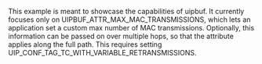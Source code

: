 This example is meant to showcase the capabilities of uipbuf. It currently
focuses only on UIPBUF_ATTR_MAX_MAC_TRANSMISSIONS, which lets an application
set a custom max number of MAC transmissions. Optionally, this information
can be passed on over multiple hops, so that the attribute applies along
the full path. This requires setting UIP_CONF_TAG_TC_WITH_VARIABLE_RETRANSMISSIONS.
